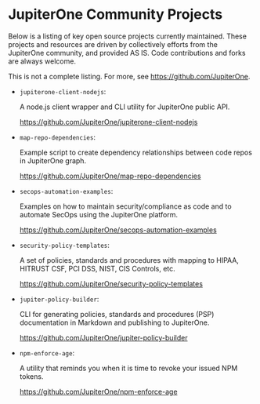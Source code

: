 # JupiterOne Community Projects

Below is a listing of key open source projects currently maintained. These
projects and resources are driven by collectively efforts from the JupiterOne
community, and provided AS IS. Code contributions and forks are always welcome.

This is not a complete listing. For more, see <https://github.com/JupiterOne>.

- `jupiterone-client-nodejs`:

  A node.js client wrapper and CLI utility for JupiterOne public API.

  <https://github.com/JupiterOne/jupiterone-client-nodejs>

- `map-repo-dependencies`:

  Example script to create dependency relationships between code repos in
  JupiterOne graph.

  <https://github.com/JupiterOne/map-repo-dependencies>

- `secops-automation-examples`:

  Examples on how to maintain security/compliance as code and to automate SecOps
  using the JupiterOne platform.

  <https://github.com/JupiterOne/secops-automation-examples>

- `security-policy-templates`:
  
  A set of policies, standards and procedures with mapping to HIPAA, HITRUST
  CSF, PCI DSS, NIST, CIS Controls, etc.

  <https://github.com/JupiterOne/security-policy-templates>

- `jupiter-policy-builder`:
  
  CLI for generating policies, standards and
  procedures (PSP) documentation in Markdown and publishing to JupiterOne.

  <https://github.com/JupiterOne/jupiter-policy-builder>

- `npm-enforce-age`:

  A utility that reminds you when it is time to revoke your issued NPM tokens.

  <https://github.com/JupiterOne/npm-enforce-age>
